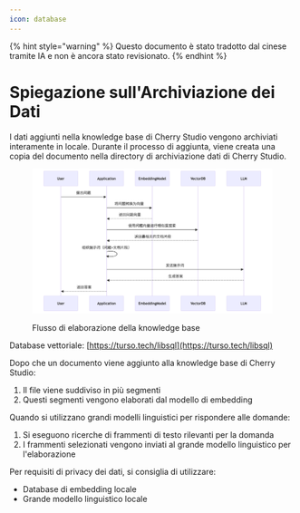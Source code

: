 ```yaml
---
icon: database
---
```


{% hint style="warning" %}
Questo documento è stato tradotto dal cinese tramite IA e non è ancora stato revisionato.
{% endhint %}

# Spiegazione sull'Archiviazione dei Dati

I dati aggiunti nella knowledge base di Cherry Studio vengono archiviati interamente in locale. Durante il processo di aggiunta, viene creata una copia del documento nella directory di archiviazione dati di Cherry Studio.

<figure><img src="../.gitbook/assets/mermaid-diagram-1739241680067.png" alt=""><figcaption><p>Flusso di elaborazione della knowledge base</p></figcaption></figure>

Database vettoriale: [https://turso.tech/libsql](https://turso.tech/libsql)

Dopo che un documento viene aggiunto alla knowledge base di Cherry Studio:
1. Il file viene suddiviso in più segmenti
2. Questi segmenti vengono elaborati dal modello di embedding

Quando si utilizzano grandi modelli linguistici per rispondere alle domande:
1. Si eseguono ricerche di frammenti di testo rilevanti per la domanda
2. I frammenti selezionati vengono inviati al grande modello linguistico per l'elaborazione

Per requisiti di privacy dei dati, si consiglia di utilizzare:
- Database di embedding locale
- Grande modello linguistico locale